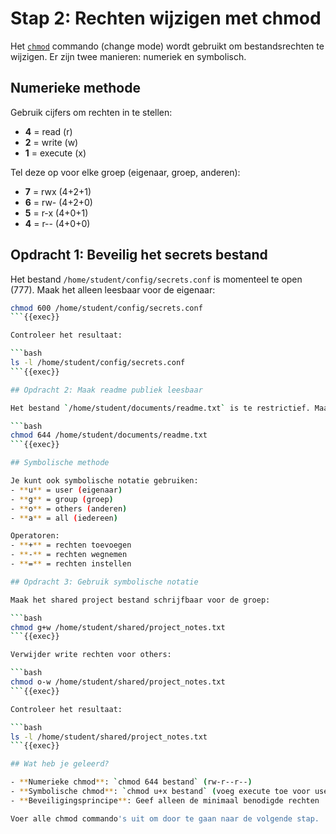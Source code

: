 # Stap 2: Rechten wijzigen met chmod

Het [`chmod`](https://man7.org/linux/man-pages/man1/chmod.1.html) commando (change mode) wordt gebruikt om bestandsrechten te wijzigen. Er zijn twee manieren: numeriek en symbolisch.

## Numerieke methode

Gebruik cijfers om rechten in te stellen:
- **4** = read (r)
- **2** = write (w)  
- **1** = execute (x)

Tel deze op voor elke groep (eigenaar, groep, anderen):
- **7** = rwx (4+2+1)
- **6** = rw- (4+2+0)
- **5** = r-x (4+0+1)
- **4** = r-- (4+0+0)

## Opdracht 1: Beveilig het secrets bestand

Het bestand `/home/student/config/secrets.conf` is momenteel te open (777). Maak het alleen leesbaar voor de eigenaar:

```bash
chmod 600 /home/student/config/secrets.conf
```{{exec}}

Controleer het resultaat:

```bash
ls -l /home/student/config/secrets.conf
```{{exec}}

## Opdracht 2: Maak readme publiek leesbaar

Het bestand `/home/student/documents/readme.txt` is te restrictief. Maak het leesbaar voor iedereen:

```bash
chmod 644 /home/student/documents/readme.txt
```{{exec}}

## Symbolische methode

Je kunt ook symbolische notatie gebruiken:
- **u** = user (eigenaar)
- **g** = group (groep)
- **o** = others (anderen)
- **a** = all (iedereen)

Operatoren:
- **+** = rechten toevoegen
- **-** = rechten wegnemen
- **=** = rechten instellen

## Opdracht 3: Gebruik symbolische notatie

Maak het shared project bestand schrijfbaar voor de groep:

```bash
chmod g+w /home/student/shared/project_notes.txt
```{{exec}}

Verwijder write rechten voor others:

```bash
chmod o-w /home/student/shared/project_notes.txt
```{{exec}}

Controleer het resultaat:

```bash
ls -l /home/student/shared/project_notes.txt
```{{exec}}

## Wat heb je geleerd?

- **Numerieke chmod**: `chmod 644 bestand` (rw-r--r--)
- **Symbolische chmod**: `chmod u+x bestand` (voeg execute toe voor user)
- **Beveiligingsprincipe**: Geef alleen de minimaal benodigde rechten

Voer alle chmod commando's uit om door te gaan naar de volgende stap.